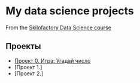 # My data science projects
From the [Skilofactory Data Science course](https://skillfactory.ru/data-scientist)

## Проекты

* [Проект 0. Игра: Угадай число](https://github.com/wlllwskill-irk/sf_data_science/tree/main/project_0)
* [Проект 1.]
* [Проект 2.]